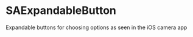 SAExpandableButton
==================

Expandable buttons for choosing options as seen in the iOS camera app
